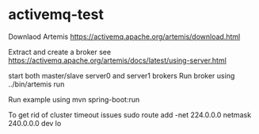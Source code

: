 # activemq-test

Downlaod Artemis https://activemq.apache.org/artemis/download.html

Extract and create a broker see https://activemq.apache.org/artemis/docs/latest/using-server.html

start both master/slave server0 and server1 brokers
Run broker using ../bin/artemis run

Run example using mvn spring-boot:run

To get rid of cluster timeout issues
sudo route add -net 224.0.0.0 netmask 240.0.0.0 dev lo



